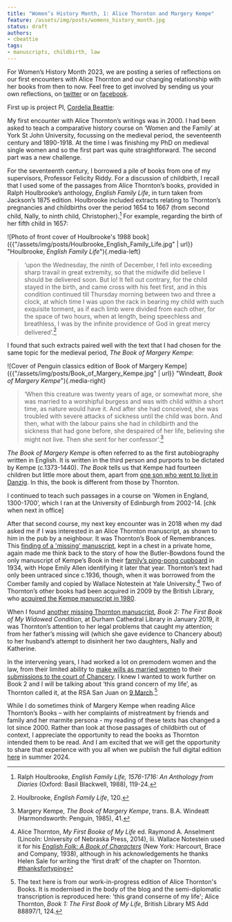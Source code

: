 ```yaml
---
title: "Women’s History Month, 1: Alice Thornton and Margery Kempe" 
feature: /assets/img/posts/womens_history_month.jpg
status: draft
authors:
- cbeattie
tags:
- manuscripts, childbirth, law
---
```

For Women’s History Month 2023, we are posting a series of reflections on our first encounters with Alice Thornton and our changing relationship with her books from then to now. Feel free to get involved by sending us your own reflections, on [twitter](https://twitter.com/thornton_books) or on [facebook](https://www.facebook.com/thornton.books).

First up is project PI, [Cordelia Beattie](https://thornton.kdl.kcl.ac.uk/people/cbeattie/): 

My first encounter with Alice Thornton’s writings was in 2000. I had been asked to teach a comparative history course on ‘Women and the Family’ at York St John University, focussing on the medieval period, the seventeenth century and 1890-1918. At the time I was finishing my PhD on medieval single women and so the first part was quite straightforward. The second part was a new challenge.

For the seventeenth century, I borrowed a pile of books from one of my supervisors, Professor Felicity Riddy. For a discussion of childbirth, I recall that I used some of the passages from Alice Thornton’s books, provided in Ralph Houlbrooke’s anthology, _English Family Life_, in turn taken from Jackson’s 1875 edition. Houlbrooke included extracts relating to Thornton’s pregnancies and childbirths over the period 1654 to 1667 (from second child, Nally, to ninth child, Christopher).[^1] For example, regarding the birth of her fifth child in 1657:

![Photo of front cover of Houlbrooke's 1988 book]({{"/assets/img/posts/Houlbrooke_English_Family_Life.jpg" | url}} "Houlbrooke, _English Family Life_"){.media-left}

>‘upon the Wednesday, the ninth of December, I fell into exceeding sharp travail in great extremity, so that the midwife did believe I should be delivered soon. But lo! It fell out contrary, for the child stayed in the birth, and came cross with his feet first, and in this condition continued till Thursday morning between two and three a clock, at which time I was upon the rack in bearing my child with such exquisite torment, as if each limb were divided from each other, for the space of two hours, when at length, being speechless and breathless, I was by the infinite providence of God in great mercy delivered’.[^2] 

I found that such extracts paired well with the text that I had chosen for the same topic for the medieval period, _The Book of Margery Kempe_:

![Cover of Penguin classics edition of Book of Margery Kempe]({{"/assets/img/posts/Book_of_Margery_Kempe.jpg" | url}} "Windeatt, _Book of Margery Kempe_"){.media-right}

>‘When this creature was twenty years of age, or somewhat more, she was married to a worshipful burgess and was with child within a short time, as nature would have it. And after she had conceived, she was troubled with severe attacks of sickness until the child was born. And then, what with the labour pains she had in childbirth and the sickness that had gone before, she despaired of her life, believing she might not live. Then she sent for her confessor’.[^3] 

_The Book of Margery Kempe_ is often referred to as the first autobiography written in English. It is written in the third person and purports to be dictated by Kempe (c.1373-1440). _The Book_ tells us that Kempe had fourteen children but little more about them, apart from [one son who went to live in Danzig](https://www.theguardian.com/books/2015/may/08/archive-find-shows-medieval-mystic-margery-kempes-autobiography-doesnt-lie). In this, the book is different from those by Thornton.

I continued to teach such passages in a course on ‘Women in England, 1300-1700’, which I ran at the University of Edinburgh from 2002-14. [chk when next in office]

After that second course, my next key encounter was in 2018 when my dad asked me if I was interested in an Alice Thornton manuscript, as shown to him in the pub by a neighbour. It was Thornton’s Book of Remembrances. This [finding of a 'missing' manuscript](https://thornton.kdl.kcl.ac.uk/posts/blog/2022-06-23-two-missing-thornton-manuscripts/), kept in a chest in a private home, again made me think back to the story of how the Butler-Bowdons found the only manuscript of Kempe’s Book in their [family’s ping-pong cupboard](https://blogs.surrey.ac.uk/medievalwomen/2015/05/19/from-ping-pong-cupboards-to-gdansk-archives-finding-margerys-voice/) in 1934, with Hope Emily Allen identifying it later that year. Thornton’s text had only been untraced since c.1936, though, when it was borrowed from the Comber family and copied by Wallace Notestein at Yale University.[^4]  Two of Thornton’s other books had been acquired in 2009 by the British Library, who [acquired the Kempe manuscript in 1980](https://www.bl.uk/manuscripts/FullDisplay.aspx?ref=Add_MS_61823).

When I found [another missing Thornton manuscript](https://thornton.kdl.kcl.ac.uk/posts/blog/2022-06-23-two-missing-thornton-manuscripts/), _Book 2: The First Book of My Widowed Condition_, at Durham Cathedral Library in January 2019, it was Thornton’s attention to her legal problems that caught my attention; from her father’s missing will (which she gave evidence to Chancery about) to her husband’s attempt to disinherit her two daughters, Nally and Katherine. 

In the intervening years, I had worked a lot on premodern women and the law, from their limited ability to [make wills as married women](https://lawandhistoryreview.org/article/married-womens-property-a-medieval-perspective/) to their [submissions to the court of Chancery](https://www.englandsimmigrants.com/page/individual-studies/working-for-a-venetian-merchant-in-fifteenth-century-england). I knew I wanted to work further on Book 2 and I will be talking about ‘this grand concern of my life’, as Thornton called it, at the RSA San Juan on [9 March](https://rsa.confex.com/rsa/2023/meetingapp.cgi/Paper/14198).[^5] 

While I do sometimes think of Margery Kempe when reading Alice Thornton’s Books – with her complaints of mistreatment by friends and family and her marmite persona - my reading of these texts has changed a lot since 2000. Rather than look at those passages of childbirth out of context, I appreciate the opportunity to read the books as Thornton intended them to be read. And I am excited that we will get the opportunity to share that experience with you all when we publish the full digital edition [here](https://thornton.kdl.kcl.ac.uk/books/) in summer 2024.


[^1]: Ralph Houlbrooke, _English Family Life, 1576-1716: An Anthology from Diaries_ (Oxford: Basil Blackwell, 1988), 119-24.
[^2]: Houlbrooke, _English Family Life_, 120.
[^3]: Margery Kempe, _The Book of Margery Kempe_, trans. B.A. Windeatt (Harmondsworth: Penguin, 1985), 41.
[^4]: Alice Thornton, _My First Booke of My Life_ ed. Raymond A. Anselment (Lincoln: University of Nebraska Press, 2014), lii. Wallace Notestein used it for his [_English Folk: A Book of Characters_](https://archive.org/details/in.ernet.dli.2015.75784/page/n3/mode/2up) (New York: Harcourt, Brace and Company, 1938), although in his acknowledgements he thanks Helen Sale for writing the ‘first draft’ of the chapter on Thornton. [#thanksfortyping](https://www.buzzfeednews.com/article/ishmaeldaro/thanks-for-typing-with-your-two-aching-fingers)
[^5]: The text here is from our work-in-progress edition of Alice Thornton's Books. It is modernised in the body of the blog and the semi-diplomatic transcription is reproduced here: 'this grand conserne of my life'; Alice Thornton, _Book 1: The First Book of My Life_, British Library MS Add 88897/1, 124.


